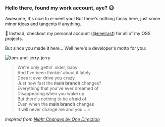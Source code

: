 ### Hello there, found my work account, aye? 😉

Awesome, It's nice to e-meet you! But there's nothing fancy here, just some minor ideas and tangents if anything. 

🔭  Instead, checkout my personal account ([@neelrast](https://github.com/neelrast)) for all of my OSS projects.

But since you made it here... Well here's a developer's motto for you: 

![tom-and-jerry-jerry](https://user-images.githubusercontent.com/61432194/157550584-5d781525-1744-46d6-93d6-7213d18de1f6.gif)

> We're only gettin' older, baby <br>
> And I've been thinkin' about it lately <br>
> Does it ever drive you crazy <br>
> Just how fast the **main branch** changes? <br>
> Everything that you've ever dreamed of <br>
> Disappearing when you wake up <br>
> But there's nothing to be afraid of <br>
> Even when the **main branch** changes <br>
> It will never change me and you... 🎶

_Inspired from [Night Changes by One Direction](https://www.youtube.com/watch?v=syFZfO_wfMQ)_

